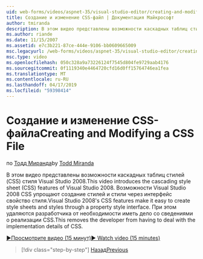 ```yaml
---
uid: web-forms/videos/aspnet-35/visual-studio-editor/creating-and-modifying-a-css-file
title: Создание и изменение CSS-файл | Документация Майкрософт
author: tmiranda
description: В этом видео представлены возможности каскадных таблиц стилей (CSS) стиля Visual Studio 2008. Visual Studio 2008 CSS функции упрощают создание стилей...
ms.author: riande
ms.date: 11/15/2007
ms.assetid: e7c3b221-87ce-444e-9106-bb0609665009
msc.legacyurl: /web-forms/videos/aspnet-35/visual-studio-editor/creating-and-modifying-a-css-file
msc.type: video
ms.openlocfilehash: 050c328a9a73226124f7545d804fe9729aab4176
ms.sourcegitcommit: 0f1119340e4464720cfd16d0ff15764746ea1fea
ms.translationtype: MT
ms.contentlocale: ru-RU
ms.lasthandoff: 04/17/2019
ms.locfileid: "59398414"
---
```

# <a name="creating-and-modifying-a-css-file"></a><span data-ttu-id="9e019-104">Создание и изменение CSS-файла</span><span class="sxs-lookup"><span data-stu-id="9e019-104">Creating and Modifying a CSS File</span></span>

<span data-ttu-id="9e019-105">по [Тодд Миранда](https://github.com/tmiranda)</span><span class="sxs-lookup"><span data-stu-id="9e019-105">by [Todd Miranda](https://github.com/tmiranda)</span></span>

<span data-ttu-id="9e019-106">В этом видео представлены возможности каскадных таблиц стилей (CSS) стиля Visual Studio 2008.</span><span class="sxs-lookup"><span data-stu-id="9e019-106">This video introduces the cascading style sheet (CSS) features of Visual Studio 2008.</span></span> <span data-ttu-id="9e019-107">Возможности Visual Studio 2008 CSS упрощают создание стилей и стили через интерфейс свойство стиля.</span><span class="sxs-lookup"><span data-stu-id="9e019-107">Visual Studio 2008's CSS features make it easy to create style sheets and styles through a property style interface.</span></span> <span data-ttu-id="9e019-108">При этом удаляются разработчика от необходимости иметь дело со сведениями о реализации CSS.</span><span class="sxs-lookup"><span data-stu-id="9e019-108">This removes the developer from having to deal with the implementation details of CSS.</span></span>

[<span data-ttu-id="9e019-109">&#9654;Просмотрите видео (15 минут)</span><span class="sxs-lookup"><span data-stu-id="9e019-109">&#9654; Watch video (15 minutes)</span></span>](https://channel9.msdn.com/Blogs/ASP-NET-Site-Videos/creating-and-modifying-a-css-file)

> [!div class="step-by-step"]
> [<span data-ttu-id="9e019-110">Назад</span><span class="sxs-lookup"><span data-stu-id="9e019-110">Previous</span></span>](quick-tour-of-the-visual-studio-2008-integrated-development-environment.md)
